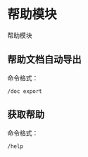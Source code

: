 # 帮助模块

帮助模块


## 帮助文档自动导出 <Badge type="tip" text="开发者" vertical="top" />



命令格式：

```text
/doc export
```


## 获取帮助



命令格式：

```text
/help
```

